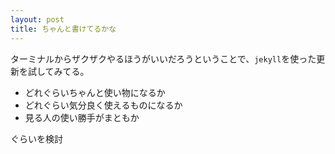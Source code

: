 ```yaml
---
layout: post
title: ちゃんと書けてるかな
---
```

ターミナルからザクザクやるほうがいいだろうということで、`jekyll`を使った更新を試してみてる。

- どれぐらいちゃんと使い物になるか
- どれぐらい気分良く使えるものになるか
- 見る人の使い勝手がまともか

ぐらいを検討
